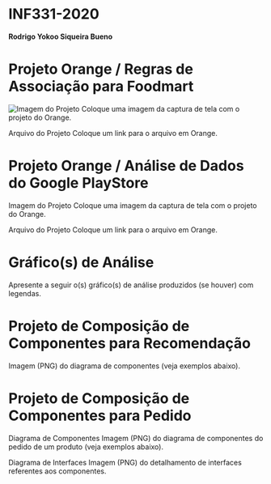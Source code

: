 # INF331-2020

**Rodrigo Yokoo Siqueira Bueno**

# Projeto Orange / Regras de Associação para Foodmart
![Imagem do Projeto]()
Coloque uma imagem da captura de tela com o projeto do Orange.

Arquivo do Projeto
Coloque um link para o arquivo em Orange.

# Projeto Orange / Análise de Dados do Google PlayStore
Imagem do Projeto
Coloque uma imagem da captura de tela com o projeto do Orange.

Arquivo do Projeto
Coloque um link para o arquivo em Orange.

# Gráfico(s) de Análise
Apresente a seguir o(s) gráfico(s) de análise produzidos (se houver) com legendas.

# Projeto de Composição de Componentes para Recomendação
Imagem (PNG) do diagrama de componentes (veja exemplos abaixo).

# Projeto de Composição de Componentes para Pedido
Diagrama de Componentes
Imagem (PNG) do diagrama de componentes do pedido de um produto (veja exemplos abaixo).

Diagrama de Interfaces
Imagem (PNG) do detalhamento de interfaces referentes aos componentes.


